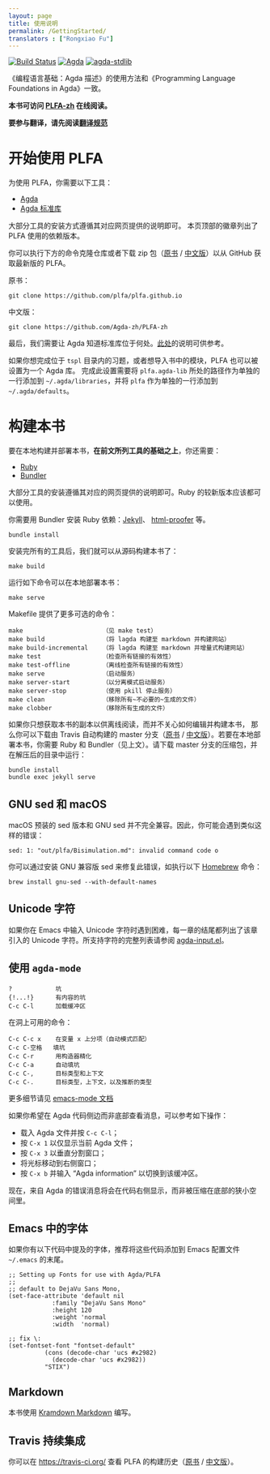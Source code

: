 ```yaml
---
layout: page
title: 使用说明
permalink: /GettingStarted/
translators : ["Rongxiao Fu"]
---
```


[![Build Status](https://travis-ci.org/Agda-zh/PLFA-zh.svg?branch=dev)](https://travis-ci.org/Agda-zh/PLFA-zh)
[![Agda](https://img.shields.io/badge/agda-2.6.0.1-blue.svg)](https://github.com/agda/agda/releases/tag/v2.6.0.1)
[![agda-stdlib](https://img.shields.io/badge/agda--stdlib-1.1-blue.svg)](https://github.com/agda/agda-stdlib/releases/tag/v1.1)

《编程语言基础：Agda 描述》的使用方法和《Programming Language Foundations in Agda》一致。

**本书可访问 [PLFA-zh](https://agda-zh.github.io/PLFA-zh/) 在线阅读。**

**要参与翻译，请先阅读[翻译规范](https://github.com/Agda-zh/PLFA-zh/issues/1)**

<!---
Getting Started with PLFA
--->

# 开始使用 PLFA

<!---
There are several tools you need to work with PLFA:

  - [Agda](https://agda.readthedocs.io/en/v2.6.0.1/getting-started/installation.html)
  - [Agda standard library](https://github.com/agda/agda-stdlib/releases/tag/v1.1)
--->


为使用 PLFA，你需要以下工具：

  - [Agda](https://agda-zh.rtfd.io/zh_CN/v2.6.0.1/getting-started/installation.html)
  - [Agda 标准库](https://github.com/agda/agda-stdlib/releases/tag/v1.1)

<!---
For most of the tools, you can simply follow their respective build instructions.
We list the versions of our dependencies on the badges above.
--->

大部分工具的安装方式遵循其对应网页提供的说明即可。
本页顶部的徽章列出了 PLFA 使用的依赖版本。

<!---
You can get the latest version of Programming Language Foundations in Agda from Github,
either by cloning the repository,
or by downloading [the zip archive](https://github.com/plfa/plfa.github.io/archive/dev.zip):
--->

你可以执行下方的命令克隆仓库或者下载 zip 包（[原书](https://github.com/plfa/plfa.github.io/archive/dev.zip) / [中文版](https://github.com/Agda-zh/PLFA-zh/archive/dev.zip)）以从 GitHub 获取最新版的 PLFA。

原书：

    git clone https://github.com/plfa/plfa.github.io

中文版：

    git clone https://github.com/Agda-zh/PLFA-zh

<!---
Finally, we need to let Agda know where to find the standard library.
For this, you can follow the instructions [here](https://agda.readthedocs.io/en/v2.6.0.1/tools/package-system.html#example-using-the-standard-library).
--->

最后，我们需要让 Agda 知道标准库位于何处。[此处](https://agda-zh.rtfd.io/zh_CN/v2.6.0.1/tools/package-system.html#example-using-the-standard-library)的说明可供参考。

<!---
It is possible to set up PLFA as an Agda library as well.
If you are trying to complete the exercises found in the `tspl` folder, or otherwise want to import modules from the book, you need to do this.
To do so, add the path to `plfa.agda-lib` to `~/.agda/libraries` and add `plfa` to `~/.agda/defaults`, both on lines of their own.
--->

如果你想完成位于 `tspl` 目录内的习题，或者想导入书中的模块，PLFA 也可以被设置为一个 Agda 库。
完成此设置需要将 `plfa.agda-lib` 所处的路径作为单独的一行添加到 `~/.agda/libraries`，并将 `plfa` 作为单独的一行添加到 `~/.agda/defaults`。

<!---
Building the book
--->

# 构建本书

<!---
To build and host a local copy of the book, there are several tools you need *in addition to those listed above*:
--->

要在本地构建并部署本书，**在前文所列工具的基础之上**，你还需要：

  - [Ruby](https://www.ruby-lang.org/en/documentation/installation/)
  - [Bundler](https://bundler.io/#getting-started)

<!---
For most of the tools, you can simply follow their respective build instructions.
Most recent versions of Ruby should work.
--->

大部分工具的安装遵循其对应的网页提供的说明即可。Ruby 的较新版本应该都可以使用。

<!---
You install the Ruby dependencies---[Jekyll](https://jekyllrb.com/), [html-proofer](https://github.com/gjtorikian/html-proofer), *etc.*---using Bundler:
--->

你需要用 Bundler 安装 Ruby 依赖：[Jekyll](https://jekyllrb.com/)、 [html-proofer](https://github.com/gjtorikian/html-proofer) 等。

    bundle install

<!---
Once you have installed these tools, you can build the book from source:
--->

安装完所有的工具后，我们就可以从源码构建本书了：

    make build

<!---
You can host your copy of the book locally by running:
--->

运行如下命令可以在本地部署本书：

    make serve

<!---
The Makefile offers more than just these options:

    make                      (see make test)
    make build                (builds lagda->markdown and the website)
    make build-incremental    (builds lagda->markdown and the website incrementally)
    make test                 (checks all links are valid)
    make test-offline         (checks all links are valid offline)
    make serve                (starts the server)
    make server-start         (starts the server in detached mode)
    make server-stop          (stops the server, uses pkill)
    make clean                (removes all ~unnecessary~ generated files)
    make clobber              (removes all generated files)
--->

Makefile 提供了更多可选的命令：

    make                      （见 make test）
    make build                （将 lagda 构建至 markdown 并构建网站）
    make build-incremental    （将 lagda 构建至 markdown 并增量式构建网站）
    make test                 （检查所有链接的有效性）
    make test-offline         （离线检查所有链接的有效性）
    make serve                （启动服务）
    make server-start         （以分离模式启动服务）
    make server-stop          （使用 pkill 停止服务）
    make clean                （移除所有~不必要的~生成的文件）
    make clobber              （移除所有生成的文件）

<!---
If you simply wish to have a local copy of the book, e.g. for offline reading,
but don't care about editing and rebuilding the book, you can grab a copy of the
[master branch](https://github.com/plfa/plfa.github.io/archive/master.zip),
which is automatically built using Travis. You will still need Ruby and Bundler
to host the book (see above). To host the book this way, download a copy of the
[master branch](https://github.com/plfa/plfa.github.io/archive/master.zip),
unzip, and from within the directory run
--->

如果你只想获取本书的副本以供离线阅读，而并不关心如何编辑并构建本书，
那么你可以下载由 Travis 自动构建的 master 分支（[原书](https://github.com/plfa/plfa.github.io/archive/master.zip) / [中文版](https://github.com/Agda-zh/PLFA-zh/archive/master.zip)）。若要在本地部署本书，你需要 Ruby 和 Bundler（见上文）。请下载 master 分支的压缩包，并在解压后的目录中运行：

    bundle install
    bundle exec jekyll serve

<!---
GNU sed and macOS
--->

## GNU sed 和 macOS

<!---
The version of sed that ships with macOS is not fully compatible with the GNU sed.
Therefore, you may get errors such as:
--->

macOS 预装的 sed 版本和 GNU sed 并不完全兼容。因此，你可能会遇到类似这样的错误：

```
sed: 1: "out/plfa/Bisimulation.md": invalid command code o
```

<!---
You can fix this error by installing a GNU compatible version of sed, e.g. using [Homebrew](https://brew.sh/):
--->

你可以通过安装 GNU 兼容版 sed 来修复此错误，如执行以下 [Homebrew](https://brew.sh/) 命令：

```
brew install gnu-sed --with-default-names
```

<!---
Unicode characters
--->

## Unicode 字符

<!---
If you're having trouble typing the Unicode characters into Emacs, the end of
each chapter should provide a list of the unicode characters introduced in that
chapter. For a full list of supported characters, see
[agda-input.el](https://github.com/agda/agda/blob/master/src/data/emacs-mode/agda-input.el#L194).
--->

如果你在 Emacs 中输入 Unicode 字符时遇到困难，每一章的结尾都列出了该章引入的 Unicode 字符。所支持字符的完整列表请参阅 [agda-input.el](https://github.com/agda/agda/blob/master/src/data/emacs-mode/agda-input.el#L194)。

<!---
Using `agda-mode`
--->

## 使用 `agda-mode`

<!---
    ?            hole
    {!...!}      hole with contents
    C-c C-l      load buffer
--->

    ?            坑
    {!...!}      有内容的坑
    C-c C-l      加载缓冲区

<!---
Command to give when in a hole:

    C-c C-c x    split on variable x
    C-c C-space  fill in hole
    C-c C-r      refine with constructor
    C-c C-a      automatically fill in hole
    C-c C-,      Goal type and context
    C-c C-.      Goal type, context, and inferred type
--->

在洞上可用的命令：

    C-c C-c x    在变量 x 上分项（自动模式匹配）
    C-c C-空格   填坑
    C-c C-r      用构造器精化
    C-c C-a      自动填坑
    C-c C-,      目标类型和上下文
    C-c C-.      目标类型，上下文，以及推断的类型

<!---
See
[the emacs-mode docs](https://agda.readthedocs.io/en/latest/tools/emacs-mode.html)
for more details.
--->

更多细节请见 [emacs-mode 文档](https://agda.readthedocs.io/en/latest/tools/emacs-mode.html)

<!---
If you want to see messages beside rather than below your Agda code,
you can do the following:

Load your Agda file and do `C-c C-l`;
type `C-x 1` to get only your Agda file showing;
type `C-x 3` to split the window horizontally;
move your cursor to the right-hand half of your frame;
type `C-x b` and switch to the buffer called "Agda information"
--->

如果你希望在 Agda 代码侧边而非底部查看消息，可以参考如下操作：

  - 载入 Agda 文件并按 `C-c C-l`；
  - 按 `C-x 1` 以仅显示当前 Agda 文件；
  - 按 `C-x 3` 以垂直分割窗口；
  - 将光标移动到右侧窗口；
  - 按 `C-x b` 并输入 “Agda information” 以切换到该缓冲区。

<!---
Now, error messages from Agda will appear next to your file, rather than
squished beneath it.
--->

现在，来自 Agda 的错误消息将会在代码右侧显示，而非被压缩在底部的狭小空间里。

<!---
Fonts in Emacs
--->

## Emacs 中的字体

<!---
It is recommended that you add the following to the end of your emacs
configuration file at `~/.emacs`, if you have the mentioned fonts available:
--->

如果你有以下代码中提及的字体，推荐将这些代码添加到 Emacs 配置文件 `~/.emacs` 的末尾。

``` elisp
;; Setting up Fonts for use with Agda/PLFA
;;
;; default to DejaVu Sans Mono,
(set-face-attribute 'default nil
		    :family "DejaVu Sans Mono"
		    :height 120
		    :weight 'normal
		    :width  'normal)

;; fix \:
(set-fontset-font "fontset-default"
		  (cons (decode-char 'ucs #x2982)
			(decode-char 'ucs #x2982))
		  "STIX")
```

<!---
Markdown
--->

## Markdown

<!---
The book is written in
[Kramdown Markdown](https://kramdown.gettalong.org/syntax.html).
--->

本书使用 [Kramdown Markdown](https://kramdown.gettalong.org/syntax.html) 编写。

<!---
Travis Continuous Integration
--->

## Travis 持续集成

<!---
You can view the build history of PLFA at [travis-ci.org](https://travis-ci.org/plfa/plfa.github.io).
--->

你可以在 <https://travis-ci.org/> 查看 PLFA 的构建历史（[原书](https://travis-ci.org/plfa/plfa.github.io) / [中文版](https://travis-ci.org/Agda-zh/PLFA-zh)）。
